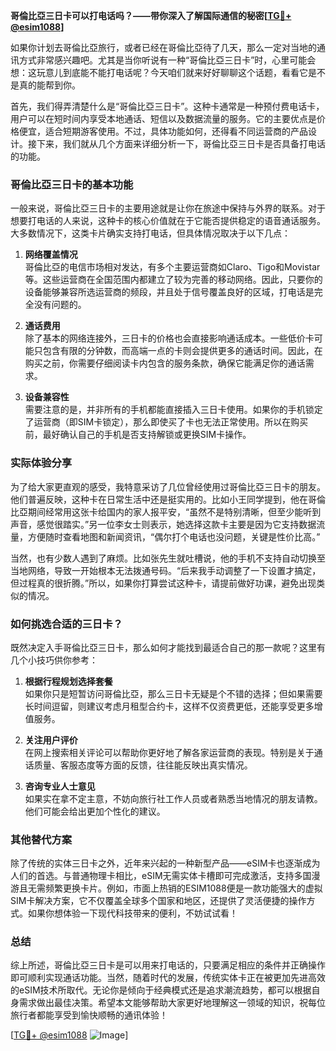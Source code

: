 **哥倫比亞三日卡可以打电话吗？——带你深入了解国际通信的秘密[[TG💪+ @esim1088](https://t.me/s/esim1088)]**

如果你计划去哥倫比亞旅行，或者已经在哥倫比亞待了几天，那么一定对当地的通讯方式非常感兴趣吧。尤其是当你听说有一种“哥倫比亞三日卡”时，心里可能会想：这玩意儿到底能不能打电话呢？今天咱们就来好好聊聊这个话题，看看它是不是真的能帮到你。

首先，我们得弄清楚什么是“哥倫比亞三日卡”。这种卡通常是一种预付费电话卡，用户可以在短时间内享受本地通话、短信以及数据流量的服务。它的主要优点是价格便宜，适合短期游客使用。不过，具体功能如何，还得看不同运营商的产品设计。接下来，我们就从几个方面来详细分析一下，哥倫比亞三日卡是否具备打电话的功能。

### **哥倫比亞三日卡的基本功能**
一般来说，哥倫比亞三日卡的主要用途就是让你在旅途中保持与外界的联系。对于想要打电话的人来说，这种卡的核心价值就在于它能否提供稳定的语音通话服务。大多数情况下，这类卡片确实支持打电话，但具体情况取决于以下几点：

1. **网络覆盖情况**  
   哥倫比亞的电信市场相对发达，有多个主要运营商如Claro、Tigo和Movistar等。这些运营商在全国范围内都建立了较为完善的移动网络。因此，只要你的设备能够兼容所选运营商的频段，并且处于信号覆盖良好的区域，打电话是完全没有问题的。

2. **通话费用**  
   除了基本的网络连接外，三日卡的价格也会直接影响通话成本。一些低价卡可能只包含有限的分钟数，而高端一点的卡则会提供更多的通话时间。因此，在购买之前，你需要仔细阅读卡内包含的服务条款，确保它能满足你的通话需求。

3. **设备兼容性**  
   需要注意的是，并非所有的手机都能直接插入三日卡使用。如果你的手机锁定了运营商（即SIM卡锁定），那么即使买了卡也无法正常使用。所以在购买前，最好确认自己的手机是否支持解锁或更换SIM卡操作。

### **实际体验分享**
为了给大家更直观的感受，我特意采访了几位曾经使用过哥倫比亞三日卡的朋友。他们普遍反映，这种卡在日常生活中还是挺实用的。比如小王同学提到，他在哥倫比亞期间经常用这张卡给国内的家人报平安，“虽然不是特别清晰，但至少能听到声音，感觉很踏实。”另一位李女士则表示，她选择这款卡主要是因为它支持数据流量，方便随时查看地图和新闻资讯，“偶尔打个电话也没问题，关键是性价比高。”

当然，也有少数人遇到了麻烦。比如张先生就吐槽说，他的手机不支持自动切换至当地网络，导致一开始根本无法拨通号码。“后来我手动调整了一下设置才搞定，但过程真的很折腾。”所以，如果你打算尝试这种卡，请提前做好功课，避免出现类似的情况。

### **如何挑选合适的三日卡？**
既然决定入手哥倫比亞三日卡，那么如何才能找到最适合自己的那一款呢？这里有几个小技巧供你参考：

1. **根据行程规划选择套餐**  
   如果你只是短暂访问哥倫比亞，那么三日卡无疑是个不错的选择；但如果需要长时间逗留，则建议考虑月租型合约卡，这样不仅资费更低，还能享受更多增值服务。

2. **关注用户评价**  
   在网上搜索相关评论可以帮助你更好地了解各家运营商的表现。特别是关于通话质量、客服态度等方面的反馈，往往能反映出真实情况。

3. **咨询专业人士意见**  
   如果实在拿不定主意，不妨向旅行社工作人员或者熟悉当地情况的朋友请教。他们可能会给出更加个性化的建议。

### **其他替代方案**
除了传统的实体三日卡之外，近年来兴起的一种新型产品——eSIM卡也逐渐成为人们的首选。与普通物理卡相比，eSIM无需实体卡槽即可完成激活，支持多国漫游且无需频繁更换卡片。例如，市面上热销的ESIM1088便是一款功能强大的虚拟SIM卡解决方案，它不仅覆盖全球多个国家和地区，还提供了灵活便捷的操作方式。如果你想体验一下现代科技带来的便利，不妨试试看！

### **总结**
综上所述，哥倫比亞三日卡是可以用来打电话的，只要满足相应的条件并正确操作即可顺利实现通话功能。当然，随着时代的发展，传统实体卡正在被更加先进高效的eSIM技术所取代。无论你是倾向于经典模式还是追求潮流趋势，都可以根据自身需求做出最佳决策。希望本文能够帮助大家更好地理解这一领域的知识，祝每位旅行者都能享受到愉快顺畅的通讯体验！

[[TG💪+ @esim1088](https://t.me/s/esim1088) ![Image](https://i.postimg.cc/4NQfJmqS/Snipaste-2025-05-13-00-14-12.png)]